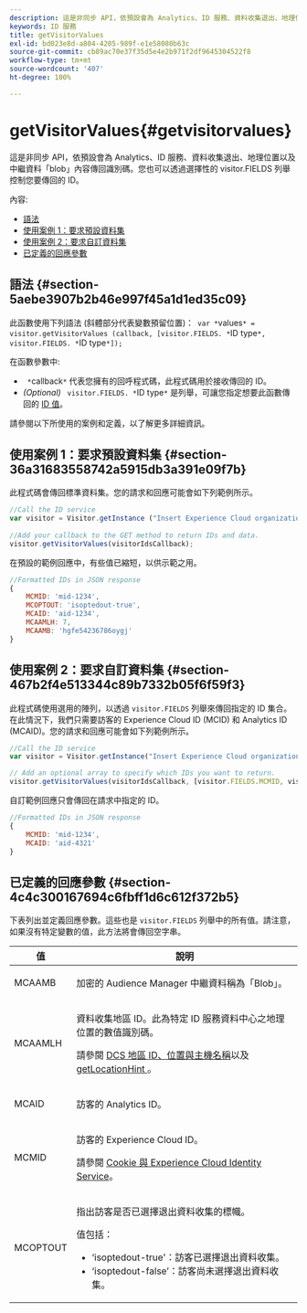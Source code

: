 ```yaml
---
description: 這是非同步 API，依預設會為 Analytics、ID 服務、資料收集退出、地理位置以及中繼資料「blob」內容傳回識別碼。您也可以透過選擇性的 visitor.FIELDS 列舉控制您要傳回的 ID。
keywords: ID 服務
title: getVisitorValues
exl-id: bd023e8d-a804-4205-989f-e1e58080b63c
source-git-commit: cb89ac70e37f35d5e4e2b971f2df9645304522f8
workflow-type: tm+mt
source-wordcount: '407'
ht-degree: 100%

---
```


# getVisitorValues{#getvisitorvalues}

這是非同步 API，依預設會為 Analytics、ID 服務、資料收集退出、地理位置以及中繼資料「blob」內容傳回識別碼。您也可以透過選擇性的 visitor.FIELDS 列舉控制您要傳回的 ID。

內容:

<ul class="simplelist"> 
 <li> <a href="../../library/get-set/getvisitorvalues.md#section-5aebe3907b2b46e997f45a1d1ed35c09" format="dita" scope="local"> 語法 </a> </li> 
 <li> <a href="../../library/get-set/getvisitorvalues.md#section-36a31683558742a5915db3a391e09f7b" format="dita" scope="local"> 使用案例 1：要求預設資料集 </a> </li> 
 <li> <a href="../../library/get-set/getvisitorvalues.md#section-467b2f4e513344c89b7332b05f6f59f3" format="dita" scope="local"> 使用案例 2：要求自訂資料集 </a> </li> 
 <li> <a href="../../library/get-set/getvisitorvalues.md#section-4c4c300167694c6fbff1d6c612f372b5" format="dita" scope="local"> 已定義的回應參數 </a> </li> 
</ul>

## 語法 {#section-5aebe3907b2b46e997f45a1d1ed35c09}

此函數使用下列語法 (斜體部分代表變數預留位置)：` var *`values`* = visitor.getVisitorValues (callback, [visitor.FIELDS. *`ID type`*, visitor.FIELDS. *`ID type`*]);`

在函數參數中:

* ` *`callback`*` 代表您擁有的回呼程式碼，此程式碼用於接收傳回的 ID。
* *(Optional)* ` visitor.FIELDS. *`ID type`*` 是列舉，可讓您指定想要此函數傳回的 [ID 值](../../library/get-set/getvisitorvalues.md#section-4c4c300167694c6fbff1d6c612f372b5)。

請參閱以下所使用的案例和定義，以了解更多詳細資訊。

## 使用案例 1：要求預設資料集 {#section-36a31683558742a5915db3a391e09f7b}

此程式碼會傳回標準資料集。您的請求和回應可能會如下列範例所示。

```js
//Call the ID service 
var visitor = Visitor.getInstance ("Insert Experience Cloud organization ID here",{...}); 
   
//Add your callback to the GET method to return IDs and data. 
visitor.getVisitorValues(visitorIdsCallback);
```

在預設的範例回應中，有些值已縮短，以供示範之用。

```js
//Formatted IDs in JSON response 
{ 
    MCMID: 'mid-1234', 
    MCOPTOUT: 'isoptedout-true', 
    MCAID: 'aid-1234', 
    MCAAMLH: 7, 
    MCAAMB: 'hgfe54236786oygj' 
}
```

## 使用案例 2：要求自訂資料集 {#section-467b2f4e513344c89b7332b05f6f59f3}

此程式碼使用選用的陣列，以透過 `visitor.FIELDS` 列舉來傳回指定的 ID 集合。在此情況下，我們只需要訪客的 Experience Cloud ID (MCID) 和 Analytics ID (MCAID)。您的請求和回應可能會如下列範例所示。

```js
//Call the ID service 
var visitor = Visitor.getInstance("Insert Experience Cloud organization ID here", { ... });

// Add an optional array to specify which IDs you want to return. 
visitor.getVisitorValues(visitorIdsCallback, [visitor.FIELDS.MCMID, visitor.FIELDS.MCAID]);
```

自訂範例回應只會傳回在請求中指定的 ID。

```js
//Formatted IDs in JSON response 
{ 
    MCMID: 'mid-1234', 
    MCAID: 'aid-4321' 
}
```

## 已定義的回應參數 {#section-4c4c300167694c6fbff1d6c612f372b5}

下表列出並定義回應參數。這些也是 `visitor.FIELDS` 列舉中的所有值。請注意，如果沒有特定變數的值，此方法將會傳回空字串。

<table id="table_32D0FEEA76CE4F298EED4B8F5C644232"> 
 <thead> 
  <tr> 
   <th colname="col1" class="entry"> 值 </th> 
   <th colname="col2" class="entry"> 說明 </th> 
  </tr> 
 </thead>
 <tbody> 
  <tr> 
   <td colname="col1"> <p> <span class="codeph"> MCAAMB </span> </p> </td> 
   <td colname="col2"> <p>加密的 <span class="keyword">Audience Manager</span> 中繼資料稱為「Blob」。 </p> </td> 
  </tr> 
  <tr> 
   <td colname="col1"> <p> <span class="codeph"> MCAAMLH </span> </p> </td> 
   <td colname="col2"> <p>資料收集地區 ID。此為特定 ID 服務資料中心之地理位置的數值識別碼。 </p> <p>請參閱 <a href="https://experienceleague.adobe.com/docs/audience-manager/user-guide/api-and-sdk-code/dcs/dcs-api-reference/dcs-regions.html?lang=zh-Hant" format="https" scope="external">DCS 地區 ID、位置與主機名稱</a>以及 <a href="../../library/get-set/getlocationhint.md#reference-a761030ff06c4439946bb56febf42d4c" format="dita" scope="local"> getLocationHint </a>。 </p> </td> 
  </tr> 
  <tr> 
   <td colname="col1"> <p> <span class="codeph"> MCAID </span> </p> </td> 
   <td colname="col2"> <p>訪客的 <span class="keyword">Analytics</span> ID。 </p> </td> 
  </tr> 
  <tr> 
   <td colname="col1"> <p> <span class="codeph"> MCMID </span> </p> </td> 
   <td colname="col2"> <p>訪客的 Experience Cloud ID。 </p> <p>請參閱 <a href="../../introduction/cookies.md" format="dita" scope="local">Cookie 與 Experience Cloud Identity Service</a>。 </p> </td> 
  </tr> 
  <tr> 
   <td colname="col1"> <p> <span class="codeph"> MCOPTOUT </span> </p> </td> 
   <td colname="col2"> <p>指出訪客是否已選擇退出資料收集的標幟。 </p> <p>值包括： </p> <p> 
     <ul id="ul_E82431DE12B449F8822499364B363798"> 
      <li id="li_2BAB7C15A38A408E8FC4B85E70B66E46"> <span class="codeph">‘isoptedout-true'</span>：訪客已選擇退出資料收集。 </li> 
      <li id="li_BB80AE4CEBC44166BC04428B212FEF51"> <span class="codeph">‘isoptedout-false’</span>：訪客尚未選擇退出資料收集。 </li> 
     </ul> </p> </td> 
  </tr> 
 </tbody> 
</table>
